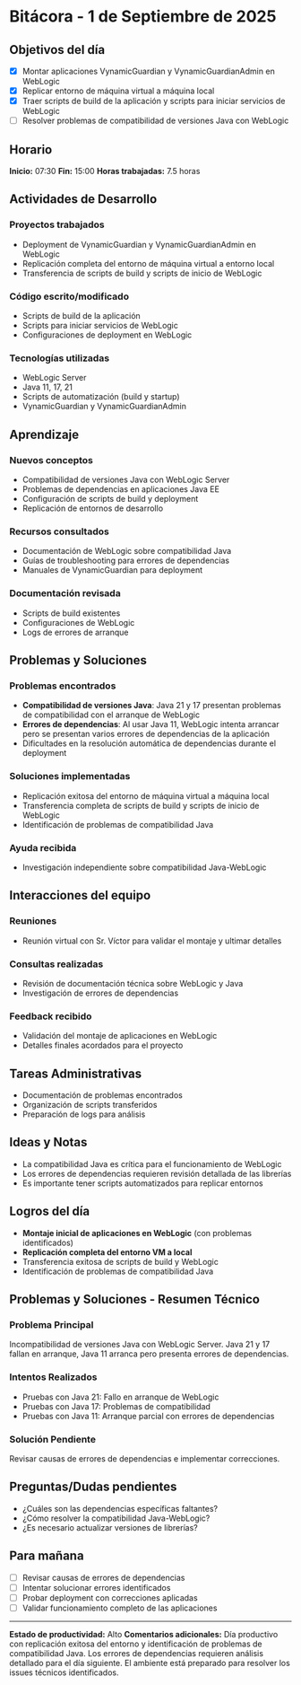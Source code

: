 # Bitácora - 1 de Septiembre de 2025

## Objetivos del día
- [x] Montar aplicaciones VynamicGuardian y VynamicGuardianAdmin en WebLogic
- [x] Replicar entorno de máquina virtual a máquina local
- [x] Traer scripts de build de la aplicación y scripts para iniciar servicios de WebLogic
- [ ] Resolver problemas de compatibilidad de versiones Java con WebLogic

## Horario
**Inicio:** 07:30
**Fin:** 15:00
**Horas trabajadas:** 7.5 horas

## Actividades de Desarrollo
### Proyectos trabajados
- Deployment de VynamicGuardian y VynamicGuardianAdmin en WebLogic
- Replicación completa del entorno de máquina virtual a entorno local
- Transferencia de scripts de build y scripts de inicio de WebLogic

### Código escrito/modificado
- Scripts de build de la aplicación
- Scripts para iniciar servicios de WebLogic
- Configuraciones de deployment en WebLogic

### Tecnologías utilizadas
- WebLogic Server
- Java 11, 17, 21
- Scripts de automatización (build y startup)
- VynamicGuardian y VynamicGuardianAdmin

## Aprendizaje
### Nuevos conceptos
- Compatibilidad de versiones Java con WebLogic Server
- Problemas de dependencias en aplicaciones Java EE
- Configuración de scripts de build y deployment
- Replicación de entornos de desarrollo

### Recursos consultados
- Documentación de WebLogic sobre compatibilidad Java
- Guías de troubleshooting para errores de dependencias
- Manuales de VynamicGuardian para deployment

### Documentación revisada
- Scripts de build existentes
- Configuraciones de WebLogic
- Logs de errores de arranque

## Problemas y Soluciones
### Problemas encontrados
- **Compatibilidad de versiones Java**: Java 21 y 17 presentan problemas de compatibilidad con el arranque de WebLogic
- **Errores de dependencias**: Al usar Java 11, WebLogic intenta arrancar pero se presentan varios errores de dependencias de la aplicación
- Dificultades en la resolución automática de dependencias durante el deployment

### Soluciones implementadas
- Replicación exitosa del entorno de máquina virtual a máquina local
- Transferencia completa de scripts de build y scripts de inicio de WebLogic
- Identificación de problemas de compatibilidad Java

### Ayuda recibida
- Investigación independiente sobre compatibilidad Java-WebLogic

## Interacciones del equipo
### Reuniones
- Reunión virtual con Sr. Víctor para validar el montaje y ultimar detalles

### Consultas realizadas
- Revisión de documentación técnica sobre WebLogic y Java
- Investigación de errores de dependencias

### Feedback recibido
- Validación del montaje de aplicaciones en WebLogic
- Detalles finales acordados para el proyecto

## Tareas Administrativas
- Documentación de problemas encontrados
- Organización de scripts transferidos
- Preparación de logs para análisis

## Ideas y Notas
- La compatibilidad Java es crítica para el funcionamiento de WebLogic
- Los errores de dependencias requieren revisión detallada de las librerías
- Es importante tener scripts automatizados para replicar entornos

## Logros del día
- **Montaje inicial de aplicaciones en WebLogic** (con problemas identificados)
- **Replicación completa del entorno VM a local**
- Transferencia exitosa de scripts de build y WebLogic
- Identificación de problemas de compatibilidad Java

## Problemas y Soluciones - Resumen Técnico
### Problema Principal
Incompatibilidad de versiones Java con WebLogic Server. Java 21 y 17 fallan en arranque, Java 11 arranca pero presenta errores de dependencias.

### Intentos Realizados
- Pruebas con Java 21: Fallo en arranque de WebLogic
- Pruebas con Java 17: Problemas de compatibilidad
- Pruebas con Java 11: Arranque parcial con errores de dependencias

### Solución Pendiente
Revisar causas de errores de dependencias e implementar correcciones.

## Preguntas/Dudas pendientes
- ¿Cuáles son las dependencias específicas faltantes?
- ¿Cómo resolver la compatibilidad Java-WebLogic?
- ¿Es necesario actualizar versiones de librerías?

## Para mañana
- [ ] Revisar causas de errores de dependencias
- [ ] Intentar solucionar errores identificados
- [ ] Probar deployment con correcciones aplicadas
- [ ] Validar funcionamiento completo de las aplicaciones

---
**Estado de productividad:** Alto
**Comentarios adicionales:** Día productivo con replicación exitosa del entorno y identificación de problemas de compatibilidad Java. Los errores de dependencias requieren análisis detallado para el día siguiente. El ambiente está preparado para resolver los issues técnicos identificados.
